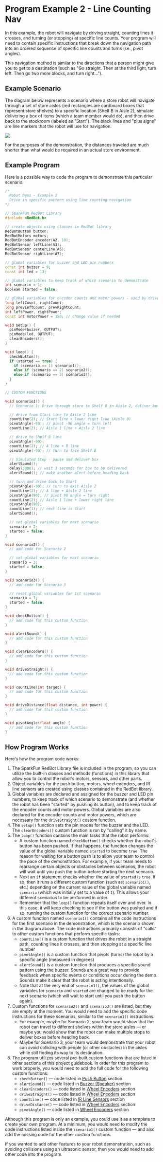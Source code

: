 # Program Example 2 - Line Counting Nav

In this example, the robot will navigate by driving straight, counting lines it crosses, and turning \(or stopping\) at specific line counts. Your program will need to contain specific instructions that break down the navigation path into an ordered sequence of specific line counts and turns \(i.e., pivot angles\).

This navigation method is similar to the directions that a person might give you to get to a destination \(such as "Go straight. Then at the third light, turn left. Then go two more blocks, and turn right..."\).

## Example Scenario

The diagram below represents a scenario where a store robot will navigate through a set of store aisles \(red rectangles are cardboard boxes that represent store shelves\) to a specific location \(Shelf B in Aisle 2\), simulate delivering a box of items \(which a team member would do\), and then drive back to the stockroom \(labeled as "Start"\). The black lines and "plus signs" are line markers that the robot will use for navigation.

![](../../.gitbook/assets/robot-demo2.jpg)

For the purposes of the demonstration, the distances traveled are much shorter than what would be required in an actual store environment.

## Example Program

Here is a possible way to code the program to demonstrate this particular scenario:

```cpp
/*
  Robot Demo - Example 2
  Drive in specific pattern using line counting navigation
*/

// SparkFun RedBot Library
#include <RedBot.h>

// create objects using classes in RedBot library
RedBotButton button;
RedBotMotors motors;
RedBotEncoder encoder(A2, 10);
RedBotSensor leftLine(A3);
RedBotSensor centerLine(A6);
RedBotSensor rightLine(A7);

// global variables for buzzer and LED pin numbers
const int buzzer = 9;
const int led = 13;

// global variables to keep track of which scenario to demonstrate
int scenario = 1;
boolean started = false;

// global variables for encoder counts and motor powers - used by driveStraight()
long leftCount, rightCount;
long prevLeftCount, prevRightCount;
int leftPower, rightPower;
const int motorPower = 150; // change value if needed

void setup() {
  pinMode(buzzer, OUTPUT);
  pinMode(led, OUTPUT);
  clearEncoders();
}

void loop() {
  checkButton();
  if (started == true) {
    if (scenario == 1) scenario1();
    else if (scenario == 2) scenario2();
    else if (scenario == 3) scenario3();
  }
}

// CUSTOM FUNCTIONS

void scenario1() {
  // Scenario 1: Drive through store to Shelf B in Aisle 2, deliver box, and return to start

  // drive from Start line to Aisle 2 line
  countLine(2); // Start line + lower right line (Aisle 0)
  pivotAngle(-90); // pivot -90 angle = turn left
  countLine(2); // Aisle 1 line + Aisle 2 line

  // drive to Shelf B line
  pivotAngle(-90);
  countLine(2); // A line + B line
  pivotAngle(-90); // turn to face Shelf B

  // Simulated Step - pause and deliver box
  alertSound();
  delay(3000); // wait 3 seconds for box to be delivered
  alertSound(); // make another alert before heading back

  // turn and drive back to Start
  pivotAngle(-90); // turn to exit Aisle 2
  countLine(2); // A line + Aisle 2 line
  pivotAngle(90); // pivot 90 angle = turn right
  countLine(2); // Aisle 1 line + lower right line
  pivotAngle(90);
  countLine(1); // next line is Start
  alertSound();

  // set global variables for next scenario
  scenario = 2;
  started = false;
}

void scenario2() {
  // add code for Scenario 2

  // set global variables for next scenario
  scenario = 3;
  started = false;
}

void scenario3() {
  // add code for Scenario 3

  // reset global variables for 1st scenario
  scenario = 1;
  started = false;
}

void checkButton() {
  // add code for this custom function
}

void alertSound() {
  // add code for this custom function
}

void clearEncoders() {
  // add code for this custom function
}

void driveStraight() {
  // add code for this custom function
}

void countLine(int target) {
  // add code for this custom function
}

void driveDistance(float distance, int power) {
  // add code for this custom function
}

void pivotAngle(float angle) {
  // add code for this custom function
}
```

## How Program Works

Here's how the program code works:

1. The SparkFun RedBot Library file is included in the program, so you can utilize the built-in classes and methods \(functions\) in this library that allow you to control the robot's motors, sensors, and other parts.
2. Object variables for the push button, motors, wheel encoders, and IR line sensors are created using classes contained in the RedBot library.
3. Global variables are declared and assigned for the buzzer and LED pin numbers, to keep track of which scenario to demonstrate \(and whether the robot has been "started" by pushing its button\), and to keep track of the encoder counts and motor powers. Global variables are also declared for the encoder counts and motor powers, which are necessary for the `driveStraight()` custom function.
4. The `setup()` function sets the pin modes for the buzzer and the LED. The `clearEncoders()` custom function is run by "calling" it by name.
5. The `loop()` function contains the main tasks that the robot performs:
   * A custom function named `checkButton()` checks whether the robot's button has been pushed. If that happens, the function changes the value of the global variable named `started` to become `true`. The reason for waiting for a button push is to allow your team to control the pace of the demonstration. For example, if your team needs to rearrange certain objects or obstacles between scenarios, the robot will wait until you push the button before starting the next scenario.
   * Next an `if` statement checks whether the value of `started` is `true`. If so, then it runs a different custom function \(such as: `scenario1()`, etc.\) depending on the current value of the global variable named `scenario` \(which was initially set to a value of `1`\). This allows your different scenarios to be performed in order.
   * Remember that the `loop()` function repeats itself over and over. In this case, it will keep checking to see if the button was pushed and if so, running the custom function for the correct scenario number.
6. A custom function named `scenario1()` contains all the code instructions for the first scenario in the demonstration, which is the scenario shown in the diagram above. The code instructions primarily consists of "calls" to other custom functions that perform specific tasks:
   * `countLine()` is a custom function that drives the robot in a straight path,  counting lines it crosses, and then stopping at a specific line number
   * `pivotAngle()` is a custom function that pivots \(turns\) the robot by a specific angle \(measured in degrees\)
   * `alertSound()` is a custom function that produces a specific sound pattern using the buzzer. Sounds are a great way to provide feedback when specific events or conditions occur during the demo. Sounds make it clear that the robot is acting intentionally.
   * Note that at the very end of `scenario1()`, the values of the global variables for `scenario` and `started` are changed to be ready for the next scenario \(which will wait to start until you push the button again\).
7. Custom functions for `scenario2()` and `scenario3()` are listed, but they are empty at the moment. You would need to add the specific code instructions for these scenarios, similar to the `scenario1()` instructions.
   * For example, maybe for Scenario 2, your team would show that the robot can travel to different shelves within the store aisles — or maybe you would show that the robot can make multiple stops to deliver boxes before heading back.
   * Maybe for Scenario 3, your team would demonstrate that your robot can avoid colliding with people \(or other obstacles\) in the aisles while still finding its way to its destination.
8. The program utilizes several pre-built custom functions that are listed in other sections of this project guidebook. In order for this program to work properly, you would need to add the full code for the following custom functions:
   * `checkButton()` — code listed in [Push Button](push-button.md#checkbutton-function) section
   * `alertSound()` — code listed in [Buzzer \(Speaker\)](buzzer-speaker.md#alertsound-function) section
   * `clearEncoders()` — code listed in [Wheel Encoders](wheel-encoders.md#clearencoders-function) section
   * `driveStraight()` — code listed in [Wheel Encoders](wheel-encoders.md#drivestraight-function) section
   * `countLine()` — code listed in [IR Line Sensors](ir-line-sensors.md#countline-function) section
   * `driveDistance()` — code listed in [Wheel Encoders](wheel-encoders.md#drivedistance-function) section 
   * `pivotAngle()` — code listed in [Wheel Encoders](wheel-encoders.md#pivotangle-function) section

Although this program is only an example, you could use it as a template to create your own program. At a minimum, you would need to modify the code instructions listed inside the `scenario1()` custom function — and also add the missing code for the other custom functions.

If you wanted to add other features to your robot demonstration, such as avoiding collisions using an ultrasonic sensor, then you would need to add other code into the program.

